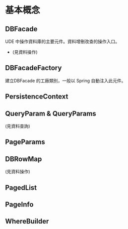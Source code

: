 # 基本概念




## DBFacade

UDE 中操作資料庫的主要元件。資料增刪改查的操作入口。
* (見資料操作)

## DBFacadeFactory

建立DBFacade 的工廠類別，一般以 Spring 自動注入此元件。


## PersistenceContext

## QueryParam & QueryParams 

(見資料查詢)

## PageParams 

## DBRowMap 

(見資料操作)

## PagedList 

## PageInfo 

## WhereBuilder



